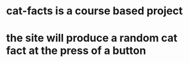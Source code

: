 # cat-facts is a course based project

# the site will produce a random cat fact at the press of a button

